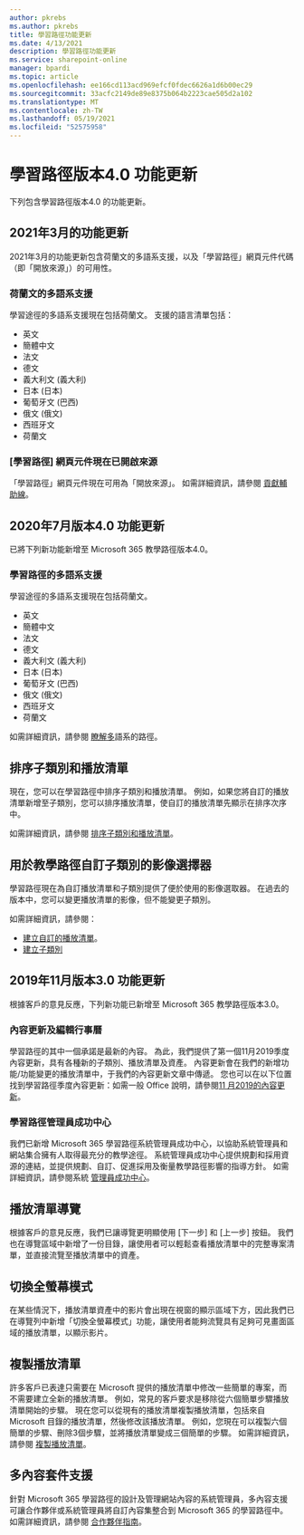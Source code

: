 ```yaml
---
author: pkrebs
ms.author: pkrebs
title: 學習路徑功能更新
ms.date: 4/13/2021
description: 學習路徑功能更新
ms.service: sharepoint-online
manager: bpardi
ms.topic: article
ms.openlocfilehash: ee166cd113acd969efcf0fdec6626a1d6b00ec29
ms.sourcegitcommit: 33acfc2149de89e8375b064b2223cae505d2a102
ms.translationtype: MT
ms.contentlocale: zh-TW
ms.lasthandoff: 05/19/2021
ms.locfileid: "52575958"
---
```

# <a name="learning-pathways-version-40-feature-updates"></a>學習路徑版本4.0 功能更新
下列包含學習路徑版本4.0 的功能更新。  

## <a name="march-2021-feature-updates"></a>2021年3月的功能更新
2021年3月的功能更新包含荷蘭文的多語系支援，以及「學習路徑」網頁元件代碼（即「開放來源」）的可用性。 

### <a name="multilingual-support-for-dutch"></a>荷蘭文的多語系支援 
學習途徑的多語系支援現在包括荷蘭文。 支援的語言清單包括： 
- 英文     
- 簡體中文 
- 法文 
- 德文 
- 義大利文 (義大利) 
- 日本 (日本)  
- 葡萄牙文 (巴西)  
- 俄文 (俄文)  
- 西班牙文
- 荷蘭文 

### <a name="learning-pathways-web-part-is-now-open-source"></a>[學習路徑] 網頁元件現在已開啟來源
「學習路徑」網頁元件現在可用為「開放來源」。 如需詳細資訊，請參閱 [貢獻輔助線](https://github.com/pnp/custom-learning-office-365#contributions)。

## <a name="july-2020-version-40-feature-updates"></a>2020年7月版本4.0 功能更新 

已將下列新功能新增至 Microsoft 365 教學路徑版本4.0。 

### <a name="multilingual-support-for-learning-pathways"></a>學習路徑的多語系支援 
學習途徑的多語系支援現在包括荷蘭文。 
- 英文     
- 簡體中文 
- 法文 
- 德文 
- 義大利文 (義大利) 
- 日本 (日本)  
- 葡萄牙文 (巴西)  
- 俄文 (俄文)  
- 西班牙文
- 荷蘭文 


如需詳細資訊，請參閱 [瞭解多](custom_overview.md)語系的路徑。 

## <a name="sort-subcategories-and-playlists"></a>排序子類別和播放清單

現在，您可以在學習路徑中排序子類別和播放清單。 例如，如果您將自訂的播放清單新增至子類別，您可以排序播放清單，使自訂的播放清單先顯示在排序次序中。 

如需詳細資訊，請參閱 [排序子類別和播放清單](custom_sortsubplay.md)。 

## <a name="image-picker-for-learning-pathways-custom-subcategories"></a>用於教學路徑自訂子類別的影像選擇器 
學習路徑現在為自訂播放清單和子類別提供了便於使用的影像選取器。  在過去的版本中，您可以變更播放清單的影像，但不能變更子類別。  

如需詳細資訊，請參閱：
- [建立自訂的播放清單](custom_createnewplaylist.md)。 
- [建立子類別](custom_createnewcat.md)

## <a name="november-2019-version-30-feature-updates"></a>2019年11月版本3.0 功能更新
根據客戶的意見反應，下列新功能已新增至 Microsoft 365 教學路徑版本3.0。

### <a name="content-updates-and-editorial-calendar"></a>內容更新及編輯行事曆
學習路徑的其中一個承諾是最新的內容。 為此，我們提供了第一個11月2019季度內容更新，具有各種新的子類別、播放清單及資產。 內容更新會在我們的新增功能/功能變更的播放清單中，于我們的內容更新文章中傳遞。 您也可以在以下位置找到學習路徑季度內容更新：如需一般 Office 說明，請參閱[11 月2019的內容更新](custom_contentupdates.md)。

### <a name="learning-pathways-admin-success-center"></a>學習路徑管理員成功中心
我們已新增 Microsoft 365 學習路徑系統管理員成功中心，以協助系統管理員和網站集合擁有人取得最充分的教學途徑。 系統管理員成功中心提供規劃和採用資源的連結，並提供規劃、自訂、促進採用及衡量教學路徑影響的指導方針。 如需詳細資訊，請參閱系統 [管理員成功中心](custom_successcenter.md)。

## <a name="playlist-navigation"></a>播放清單導覽
根據客戶的意見反應，我們已讓導覽更明顯使用 [下一步] 和 [上一步] 按鈕。 我們也在導覽區域中新增了一份目錄，讓使用者可以輕鬆查看播放清單中的完整專案清單，並直接流覽至播放清單中的資產。

## <a name="toggle-full-screen-mode"></a>切換全螢幕模式
在某些情況下，播放清單資產中的影片會出現在視窗的顯示區域下方，因此我們已在導覽列中新增「切換全螢幕模式」功能，讓使用者能夠流覽具有足夠可見畫面區域的播放清單，以顯示影片。

## <a name="copy-a-playlist"></a>複製播放清單
許多客戶已表達只需要在 Microsoft 提供的播放清單中修改一些簡單的專案，而不需要建立全新的播放清單。 例如，常見的客戶要求是移除從六個簡單步驟播放清單開始的步驟。 現在您可以從現有的播放清單複製播放清單，包括來自 Microsoft 目錄的播放清單，然後修改該播放清單。 例如，您現在可以複製六個簡單的步驟、刪除3個步驟，並將播放清單變成三個簡單的步驟。 如需詳細資訊，請參閱 [複製播放清單](custom_copyplaylist.md)。

## <a name="multi-content-pack-support"></a>多內容套件支援
針對 Microsoft 365 學習路徑的設計及管理網站內容的系統管理員，多內容支援可讓合作夥伴或系統管理員將自訂內容集整合到 Microsoft 365 的學習路徑中。 如需詳細資訊，請參閱 [合作夥伴指南](custom_partnerguide.md)。

